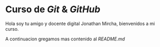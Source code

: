 # Curso de _Git_ & _GitHub_

Hola soy tu amigo y docente digital Jonathan Mircha, bienvenidos a mi curso.

A continuacion gregamos mas contenido al _README.md_

